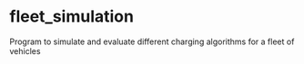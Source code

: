 # fleet_simulation 

Program to simulate and evaluate different charging algorithms for a fleet of vehicles

